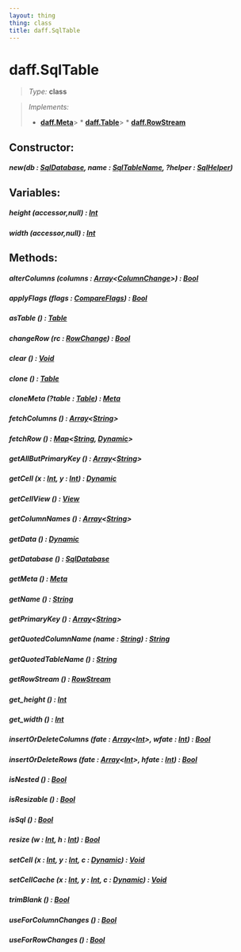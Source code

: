 ```yaml
---
layout: thing
thing: class
title: daff.SqlTable
---
```

# daff.SqlTable



> *Type:* **class**

> *Implements:*
> 
>   * **[daff.Meta](Meta.html)**&gt;   * **[daff.Table](Table.html)**&gt;   * **[daff.RowStream](RowStream.html)**



## Constructor:

##### **new**(db : <a href="../coopy/SqlDatabase.html" class="type">SqlDatabase</a>, name : <a href="../coopy/SqlTableName.html" class="type">SqlTableName</a>, ?helper : <a href="../coopy/SqlHelper.html" class="type">SqlHelper</a>)



## Variables:

#####  **height** (accessor,null) : <a href="../Int.html" class="type">Int</a>



#####  **width** (accessor,null) : <a href="../Int.html" class="type">Int</a>



## Methods:


##### **alterColumns** (columns : <a href="../Array.html" class="type">Array</a>&lt;<a href="../coopy/ColumnChange.html" class="type">ColumnChange</a>&gt;) : <a href="../Bool.html" class="type">Bool</a>




##### **applyFlags** (flags : <a href="../coopy/CompareFlags.html" class="type">CompareFlags</a>) : <a href="../Bool.html" class="type">Bool</a>




##### **asTable** () : <a href="../coopy/Table.html" class="type">Table</a>




##### **changeRow** (rc : <a href="../coopy/RowChange.html" class="type">RowChange</a>) : <a href="../Bool.html" class="type">Bool</a>




##### **clear** () : <a href="../Void.html" class="type">Void</a>




##### **clone** () : <a href="../coopy/Table.html" class="type">Table</a>




##### **cloneMeta** (?table : <a href="../coopy/Table.html" class="type">Table</a>) : <a href="../coopy/Meta.html" class="type">Meta</a>




##### **fetchColumns** () : <a href="../Array.html" class="type">Array</a>&lt;<a href="../String.html" class="type">String</a>&gt;




##### **fetchRow** () : <a href="../Map.html" class="type">Map</a>&lt;<a href="../String.html" class="type">String</a>, <a href="../Dynamic.html" class="type">Dynamic</a>&gt;




##### **getAllButPrimaryKey** () : <a href="../Array.html" class="type">Array</a>&lt;<a href="../String.html" class="type">String</a>&gt;




##### **getCell** (x : <a href="../Int.html" class="type">Int</a>, y : <a href="../Int.html" class="type">Int</a>) : <a href="../Dynamic.html" class="type">Dynamic</a>




##### **getCellView** () : <a href="../coopy/View.html" class="type">View</a>




##### **getColumnNames** () : <a href="../Array.html" class="type">Array</a>&lt;<a href="../String.html" class="type">String</a>&gt;




##### **getData** () : <a href="../Dynamic.html" class="type">Dynamic</a>




##### **getDatabase** () : <a href="../coopy/SqlDatabase.html" class="type">SqlDatabase</a>




##### **getMeta** () : <a href="../coopy/Meta.html" class="type">Meta</a>




##### **getName** () : <a href="../String.html" class="type">String</a>




##### **getPrimaryKey** () : <a href="../Array.html" class="type">Array</a>&lt;<a href="../String.html" class="type">String</a>&gt;




##### **getQuotedColumnName** (name : <a href="../String.html" class="type">String</a>) : <a href="../String.html" class="type">String</a>




##### **getQuotedTableName** () : <a href="../String.html" class="type">String</a>




##### **getRowStream** () : <a href="../coopy/RowStream.html" class="type">RowStream</a>




##### **get_height** () : <a href="../Int.html" class="type">Int</a>




##### **get_width** () : <a href="../Int.html" class="type">Int</a>




##### **insertOrDeleteColumns** (fate : <a href="../Array.html" class="type">Array</a>&lt;<a href="../Int.html" class="type">Int</a>&gt;, wfate : <a href="../Int.html" class="type">Int</a>) : <a href="../Bool.html" class="type">Bool</a>




##### **insertOrDeleteRows** (fate : <a href="../Array.html" class="type">Array</a>&lt;<a href="../Int.html" class="type">Int</a>&gt;, hfate : <a href="../Int.html" class="type">Int</a>) : <a href="../Bool.html" class="type">Bool</a>




##### **isNested** () : <a href="../Bool.html" class="type">Bool</a>




##### **isResizable** () : <a href="../Bool.html" class="type">Bool</a>




##### **isSql** () : <a href="../Bool.html" class="type">Bool</a>




##### **resize** (w : <a href="../Int.html" class="type">Int</a>, h : <a href="../Int.html" class="type">Int</a>) : <a href="../Bool.html" class="type">Bool</a>




##### **setCell** (x : <a href="../Int.html" class="type">Int</a>, y : <a href="../Int.html" class="type">Int</a>, c : <a href="../Dynamic.html" class="type">Dynamic</a>) : <a href="../Void.html" class="type">Void</a>




##### **setCellCache** (x : <a href="../Int.html" class="type">Int</a>, y : <a href="../Int.html" class="type">Int</a>, c : <a href="../Dynamic.html" class="type">Dynamic</a>) : <a href="../Void.html" class="type">Void</a>




##### **trimBlank** () : <a href="../Bool.html" class="type">Bool</a>




##### **useForColumnChanges** () : <a href="../Bool.html" class="type">Bool</a>




##### **useForRowChanges** () : <a href="../Bool.html" class="type">Bool</a>




